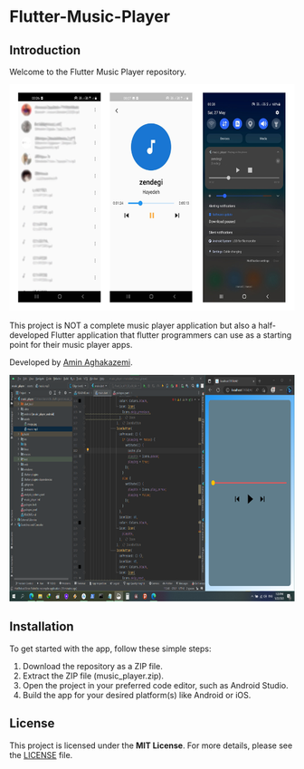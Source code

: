 # Flutter-Music-Player

## Introduction

Welcome to the Flutter Music Player repository.

<p align="center">
  <img src="image2.jpg" height="400px" alt="App Screenshot">
</p>

This project is NOT a complete music player application but also a half-developed Flutter application that flutter programmers can use as a starting point for their music player apps.

Developed by [Amin Aghakazemi](https://aminakazemi.info).


<p align="center">
  <img src="image1.png" height="400px" alt="App Screenshot">
</p>


## Installation

To get started with the app, follow these simple steps:

1. Download the repository as a ZIP file.
2. Extract the ZIP file (music_player.zip).
3. Open the project in your preferred code editor, such as Android Studio.
4. Build the app for your desired platform(s) like Android or iOS.

## License

This project is licensed under the **MIT License**. For more details, please see the [LICENSE](https://github.com/Amin-Aghakazemi/Flutter-Music-Player/blob/main/LICENSE.txt) file.
